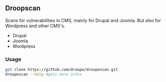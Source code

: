 ## Droopscan
Scans for vulnerabilities in CMS, mainly for Drupal and Joomla. But also for Wordpress and other CMS's.
- Drupal
- Joomla
- Wordpress

### Usage
```sh
git clone https://github.com/droope/droopescan.git
droopescan --help #gets more infos
```